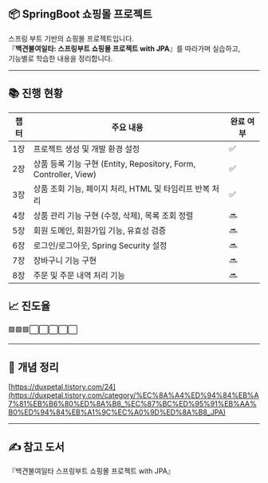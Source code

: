 ## 📦 SpringBoot 쇼핑몰 프로젝트

스프링 부트 기반의 쇼핑몰 프로젝트입니다.  
『**백견불여일타: 스프링부트 쇼핑몰 프로젝트 with JPA**』를 따라가며 실습하고,  
기능별로 학습한 내용을 정리합니다.

---

## 📚 진행 현황

| 챕터 | 주요 내용 | 완료 여부 |
|------|-----------|------------|
| 1장 | 프로젝트 생성 및 개발 환경 설정 | ✅ |
| 2장 | 상품 등록 기능 구현 (Entity, Repository, Form, Controller, View) | ✅ |
| 3장 | 상품 조회 기능, 페이지 처리, HTML 및 타임리프 반복 처리 | ✅ |
| 4장 | 상품 관리 기능 구현 (수정, 삭제), 목록 조회 정렬 | 🔜 |
| 5장 | 회원 도메인, 회원가입 기능, 유효성 검증 | 🔜 |
| 6장 | 로그인/로그아웃, Spring Security 설정 | 🔜 |
| 7장 | 장바구니 기능 구현 | 🔜 |
| 8장 | 주문 및 주문 내역 처리 기능 | 🔜 |

## 📈 진도율
🟩🟩🟩⬜⬜⬜⬜⬜

---
## 📒 개념 정리

[https://duxpetal.tistory.com/24](https://duxpetal.tistory.com/category/%EC%8A%A4%ED%94%84%EB%A7%81%EB%B6%80%ED%8A%B8_%EC%87%BC%ED%95%91%EB%AA%B0%ED%94%84%EB%A1%9C%EC%A0%9D%ED%8A%B8_JPA)

---

## ✍️ 참고 도서

『백견불여일타 스프링부트 쇼핑몰 프로젝트 with JPA』
